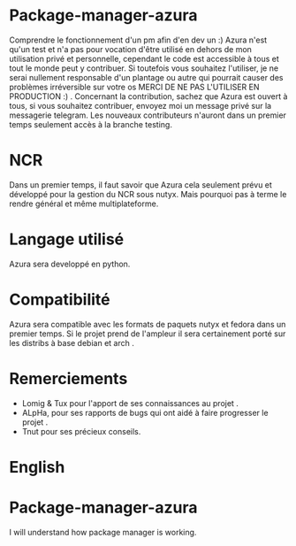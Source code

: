 # Package-manager-azura
Comprendre le fonctionnement d'un pm afin d'en dev un :)
Azura n'est qu'un test et n'a pas pour vocation d'être utilisé en dehors de mon utilisation privé et personnelle, cependant le code est accessible à tous et tout le monde peut y contribuer.
Si toutefois vous souhaitez l'utiliser, je ne serai nullement responsable d'un plantage ou autre qui pourrait causer des problèmes irréversible sur votre os MERCI DE NE PAS L'UTILISER EN PRODUCTION :) .
Concernant la contribution, sachez que Azura est ouvert à tous, si vous souhaitez contribuer, envoyez moi un message privé sur la messagerie telegram.
Les nouveaux contributeurs n'auront dans un premier temps seulement accès à la branche testing.

# NCR
Dans un premier temps, il faut savoir que Azura cela seulement prévu et développé pour la gestion du NCR sous nutyx.
Mais pourquoi pas à terme le rendre général et même multiplateforme.

# Langage utilisé
Azura sera developpé en python.

# Compatibilité 

Azura sera compatible avec les formats de paquets nutyx et fedora dans un premier temps.
Si le projet prend de l'ampleur il sera certainement porté sur les distribs à base debian et arch .

# Remerciements

- Lomig & Tux pour l'apport de ses connaissances au projet .
- ALpHa, pour ses rapports de bugs qui ont aidé à faire progresser le projet .
- Tnut pour ses précieux conseils.

# English 

  # Package-manager-azura 
  I will understand how package manager is working.
